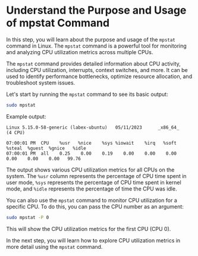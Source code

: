 # Understand the Purpose and Usage of mpstat Command

In this step, you will learn about the purpose and usage of the `mpstat` command in Linux. The `mpstat` command is a powerful tool for monitoring and analyzing CPU utilization metrics across multiple CPUs.

The `mpstat` command provides detailed information about CPU activity, including CPU utilization, interrupts, context switches, and more. It can be used to identify performance bottlenecks, optimize resource allocation, and troubleshoot system issues.

Let's start by running the `mpstat` command to see its basic output:

```bash
sudo mpstat
```

Example output:

```
Linux 5.15.0-58-generic (labex-ubuntu)   05/11/2023      _x86_64_        (4 CPU)

07:00:01 PM  CPU    %usr   %nice    %sys %iowait    %irq   %soft  %steal  %guest  %gnice   %idle
07:00:01 PM  all    0.25    0.00    0.19    0.00    0.00    0.00    0.00    0.00    0.00   99.76
```

The output shows various CPU utilization metrics for all CPUs on the system. The `%usr` column represents the percentage of CPU time spent in user mode, `%sys` represents the percentage of CPU time spent in kernel mode, and `%idle` represents the percentage of time the CPU was idle.

You can also use the `mpstat` command to monitor CPU utilization for a specific CPU. To do this, you can pass the CPU number as an argument:

```bash
sudo mpstat -P 0
```

This will show the CPU utilization metrics for the first CPU (CPU 0).

In the next step, you will learn how to explore CPU utilization metrics in more detail using the `mpstat` command.
